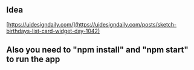 ## Idea

[https://uidesigndaily.com/](https://uidesigndaily.com/posts/sketch-birthdays-list-card-widget-day-1042)

## Also you need to "npm install" and "npm start" to run the app
